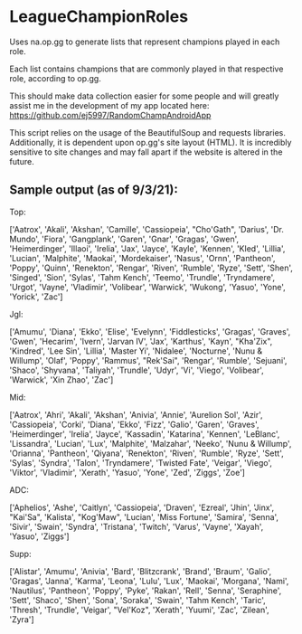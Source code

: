 # LeagueChampionRoles
Uses na.op.gg to generate lists that represent champions played in each role.

Each list contains champions that are commonly played in that respective role, according to op.gg.

This should make data collection easier for some people and will greatly assist me in the development of my app located here: https://github.com/ej5997/RandomChampAndroidApp

This script relies on the usage of the BeautifulSoup and requests libraries. Additionally, it is dependent upon op.gg's site layout (HTML). It is incredibly sensitive to site changes and may fall apart if the website is altered in the future.

## Sample output (as of 9/3/21):

Top:

['Aatrox', 'Akali', 'Akshan', 'Camille', 'Cassiopeia', "Cho'Gath", 'Darius', 'Dr. Mundo', 'Fiora', 'Gangplank', 'Garen', 'Gnar', 'Gragas', 'Gwen', 'Heimerdinger', 'Illaoi', 'Irelia', 'Jax', 'Jayce', 'Kayle', 'Kennen', 'Kled', 'Lillia', 'Lucian', 'Malphite', 'Maokai', 'Mordekaiser', 'Nasus', 'Ornn', 'Pantheon', 'Poppy', 'Quinn', 'Renekton', 'Rengar', 'Riven', 'Rumble', 'Ryze', 'Sett', 'Shen', 'Singed', 'Sion', 'Sylas', 'Tahm Kench', 'Teemo', 'Trundle', 'Tryndamere', 'Urgot', 'Vayne', 'Vladimir', 'Volibear', 'Warwick', 'Wukong', 'Yasuo', 'Yone', 'Yorick', 'Zac']



Jgl:

['Amumu', 'Diana', 'Ekko', 'Elise', 'Evelynn', 'Fiddlesticks', 'Gragas', 'Graves', 'Gwen', 'Hecarim', 'Ivern', 'Jarvan IV', 'Jax', 'Karthus', 'Kayn', "Kha'Zix", 'Kindred', 'Lee Sin', 'Lillia', 'Master Yi', 'Nidalee', 'Nocturne', 'Nunu & Willump', 'Olaf', 'Poppy', 'Rammus', "Rek'Sai", 'Rengar', 'Rumble', 'Sejuani', 'Shaco', 'Shyvana', 'Taliyah', 'Trundle', 'Udyr', 'Vi', 'Viego', 'Volibear', 'Warwick', 'Xin Zhao', 'Zac']



Mid:

['Aatrox', 'Ahri', 'Akali', 'Akshan', 'Anivia', 'Annie', 'Aurelion Sol', 'Azir', 'Cassiopeia', 'Corki', 'Diana', 'Ekko', 'Fizz', 'Galio', 'Garen', 'Graves', 'Heimerdinger', 'Irelia', 'Jayce', 'Kassadin', 'Katarina', 'Kennen', 'LeBlanc', 'Lissandra', 'Lucian', 'Lux', 'Malphite', 'Malzahar', 'Neeko', 'Nunu & Willump', 'Orianna', 'Pantheon', 'Qiyana', 'Renekton', 'Riven', 'Rumble', 'Ryze', 'Sett', 'Sylas', 'Syndra', 'Talon', 'Tryndamere', 'Twisted Fate', 'Veigar', 'Viego', 'Viktor', 'Vladimir', 'Xerath', 'Yasuo', 'Yone', 'Zed', 'Ziggs', 'Zoe']



ADC:

['Aphelios', 'Ashe', 'Caitlyn', 'Cassiopeia', 'Draven', 'Ezreal', 'Jhin', 'Jinx', "Kai'Sa", 'Kalista', "Kog'Maw", 'Lucian', 'Miss Fortune', 'Samira', 'Senna', 'Sivir', 'Swain', 'Syndra', 'Tristana', 'Twitch', 'Varus', 'Vayne', 'Xayah', 'Yasuo', 'Ziggs']



Supp:

['Alistar', 'Amumu', 'Anivia', 'Bard', 'Blitzcrank', 'Brand', 'Braum', 'Galio', 'Gragas', 'Janna', 'Karma', 'Leona', 'Lulu', 'Lux', 'Maokai', 'Morgana', 'Nami', 'Nautilus', 'Pantheon', 'Poppy', 'Pyke', 'Rakan', 'Rell', 'Senna', 'Seraphine', 'Sett', 'Shaco', 'Shen', 'Sona', 'Soraka', 'Swain', 'Tahm Kench', 'Taric', 'Thresh', 'Trundle', 'Veigar', "Vel'Koz", 'Xerath', 'Yuumi', 'Zac', 'Zilean', 'Zyra']

